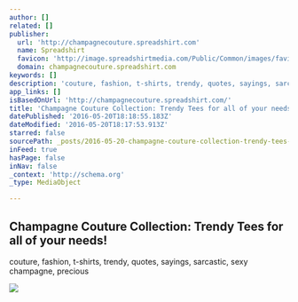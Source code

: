 ```yaml
---
author: []
related: []
publisher:
  url: 'http://champagnecouture.spreadshirt.com'
  name: Spreadshirt
  favicon: 'http://image.spreadshirtmedia.com/Public/Common/images/favicon/lovetab.ico'
  domain: champagnecouture.spreadshirt.com
keywords: []
description: 'couture, fashion, t-shirts, trendy, quotes, sayings, sarcastic, sexy champagne, precious'
app_links: []
isBasedOnUrl: 'http://champagnecouture.spreadshirt.com/'
title: 'Champagne Couture Collection: Trendy Tees for all of your needs!'
datePublished: '2016-05-20T18:18:55.183Z'
dateModified: '2016-05-20T18:17:53.913Z'
starred: false
sourcePath: _posts/2016-05-20-champagne-couture-collection-trendy-tees-for-all-of-your-ne.md
inFeed: true
hasPage: false
inNav: false
_context: 'http://schema.org'
_type: MediaObject

---
```

<article style=""><h1>Champagne Couture Collection: Trendy Tees for all of your needs!</h1><p>couture, fashion, t-shirts, trendy, quotes, sayings, sarcastic, sexy champagne, precious</p><img src="http://image.spreadshirtmedia.com/image-server/v1/products/1003032359/views/1,width=190,height=190,version=1452149155.png/dream-chaser.png" /></article>